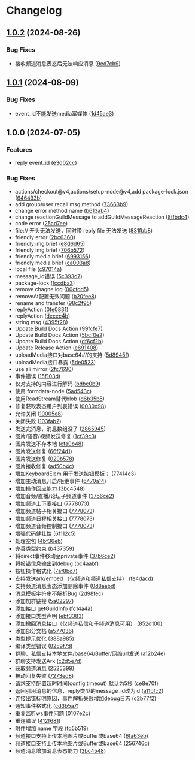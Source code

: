 # Changelog

## [1.0.2](https://github.com/zhinjs/qq-official-bot/compare/v1.0.1...v1.0.2) (2024-08-26)


### Bug Fixes

* 接收频道消息表态后无法响应消息 ([9ed7cb9](https://github.com/zhinjs/qq-official-bot/commit/9ed7cb942c6cafc745807ebce579d080ca298648))

## [1.0.1](https://github.com/zhinjs/qq-official-bot/compare/v1.0.0...v1.0.1) (2024-08-09)


### Bug Fixes

* event_id不能发送media富媒体 ([1d45ae3](https://github.com/zhinjs/qq-official-bot/commit/1d45ae31817b89813c98f7574be446a837cac927))

## 1.0.0 (2024-07-05)


### Features

* reply event_id ([e3d02cc](https://github.com/zhinjs/qq-official-bot/commit/e3d02cc0d4314b51b54e655c2c7f3a1f09629719))


### Bug Fixes

* actions/checkout@v4,actions/setup-node@v4,add package-lock.json ([646493b](https://github.com/zhinjs/qq-official-bot/commit/646493b68ee33a544c93fce4901d8f9ca2fa8733))
* add group/user recall msg method ([73663b9](https://github.com/zhinjs/qq-official-bot/commit/73663b9297571f72efcf3c3d57c7eff03c630c16))
* change error method name ([b613ab4](https://github.com/zhinjs/qq-official-bot/commit/b613ab473e6b6ae8285541cede7d1edc433dd365))
* change reactionGuildMessage to addGuildMessageReaction ([8ffbdc4](https://github.com/zhinjs/qq-official-bot/commit/8ffbdc41ade6fdb309c569df494a82c824f5fa31))
* code error ([25ad7ee](https://github.com/zhinjs/qq-official-bot/commit/25ad7ee330c283da3c3ee3daa4741545defd55d0))
* file:// 开头无法发送，同时带 reply file 无法发送 ([831fbb8](https://github.com/zhinjs/qq-official-bot/commit/831fbb8a796b4939b0dbc3029dd12c756ee86948))
* friendly error ([2bc6360](https://github.com/zhinjs/qq-official-bot/commit/2bc63601110a12e85e4b3f8c0ea4351ca020cfbb))
* friendly img brief ([e8d6d65](https://github.com/zhinjs/qq-official-bot/commit/e8d6d65346f6908d4d5d8c91c7a5f32052be6ba4))
* friendly img brief ([706b572](https://github.com/zhinjs/qq-official-bot/commit/706b5728ed9b390d87c8b686c1b2d0e401abaeed))
* friendly media brief ([6993156](https://github.com/zhinjs/qq-official-bot/commit/6993156e066a9d16335b9730c93939ada985d4d0))
* friendly media brief ([ca003a8](https://github.com/zhinjs/qq-official-bot/commit/ca003a8a0ec23ec963ec5c97a0de85a9b8ec9661))
* local file ([c97014a](https://github.com/zhinjs/qq-official-bot/commit/c97014ac78a017bca6436635bed3dec23a1b5509))
* message_id错误 ([5c393d7](https://github.com/zhinjs/qq-official-bot/commit/5c393d7b3f2c451aaee62efeade17cdfe853f2f0))
* package-lock ([fccdba3](https://github.com/zhinjs/qq-official-bot/commit/fccdba34f8b9e9aa0b3ead5957e715cbaf64ab3e))
* remove chagne log ([00cfdd5](https://github.com/zhinjs/qq-official-bot/commit/00cfdd5b56193053ea41d44c29b652f217eaef57))
* removeAt配置无效问题 ([b20fee8](https://github.com/zhinjs/qq-official-bot/commit/b20fee8b41ad2082bfb3d22802f6d8ead6cd0044))
* rename and transfer ([98c2f95](https://github.com/zhinjs/qq-official-bot/commit/98c2f95e089c1aade271456359ef74b329d4590f))
* replyAction ([0fe0831](https://github.com/zhinjs/qq-official-bot/commit/0fe0831284176eb4a4ac22b12569f9056e885c36))
* replyAction ([decec4b](https://github.com/zhinjs/qq-official-bot/commit/decec4bf4261f96fdf883657a1fd6be7559a0cda))
* string msg ([4395f28](https://github.com/zhinjs/qq-official-bot/commit/4395f28eed5395c4f74790ec80d455a12ebab93f))
* Update Build Docs Action ([99fcfe7](https://github.com/zhinjs/qq-official-bot/commit/99fcfe7dab8c68ae3bf4345c4aa724f414837405))
* Update Build Docs Action ([5bcf0e2](https://github.com/zhinjs/qq-official-bot/commit/5bcf0e2a2671935015ca90b8ad4ba20ad36f8a80))
* Update Build Docs Action ([df6cf2b](https://github.com/zhinjs/qq-official-bot/commit/df6cf2b5bf3e6759b9b065c33ef69eba00e56ed8))
* Update Release Action ([e691408](https://github.com/zhinjs/qq-official-bot/commit/e691408c0aa6df71c430f70e5c9189e7e5eb2c47))
* uploadMedia接口对base64://的支持 ([5d8945f](https://github.com/zhinjs/qq-official-bot/commit/5d8945fb5ed5bd0a84ebc0cec2d2b6fcf55356f3))
* uploadMedia接口暴露 ([5de0523](https://github.com/zhinjs/qq-official-bot/commit/5de0523371cf5bd6bad163bfb72a75b0ebc38505))
* use ali mirror ([2fc7690](https://github.com/zhinjs/qq-official-bot/commit/2fc7690016c53c7a8c91750951670192c9c24063))
* 事件错误 ([15f103d](https://github.com/zhinjs/qq-official-bot/commit/15f103ded1eef539a382df16fb1f9ac984e213f2))
* 仅对支持的内容进行解码 ([bdbe0b9](https://github.com/zhinjs/qq-official-bot/commit/bdbe0b9657d8ec6d8cf0f85bbda5f2194e6d81eb))
* 使用 formdata-node ([5ad543c](https://github.com/zhinjs/qq-official-bot/commit/5ad543c68a8170890e69a03262e4941cf964181f))
* 使用ReadStream替代blob ([d6b35b5](https://github.com/zhinjs/qq-official-bot/commit/d6b35b579bc0440f02750ce46ccd933edcab228e))
* 修复获取表态用户列表错误 ([0030d98](https://github.com/zhinjs/qq-official-bot/commit/0030d98c49435cbe97409f1001cf1b7b9ac37a21))
* 允许关闭 ([10005e8](https://github.com/zhinjs/qq-official-bot/commit/10005e816f081dbf625d709c8ee39f563662e8f8))
* 关闭失败 ([103fab2](https://github.com/zhinjs/qq-official-bot/commit/103fab250a85870dbf915c407754ef48caba3281))
* 发送完消息，消息数组没了 ([2865945](https://github.com/zhinjs/qq-official-bot/commit/2865945ebbd63f8258321327bc3a549a2c40206b))
* 图片/语音/视频发送修复 ([1cf39c3](https://github.com/zhinjs/qq-official-bot/commit/1cf39c3f1588a5e564592fb2645b7938bf7b58e7))
* 图片发送不存本地 ([efa0b48](https://github.com/zhinjs/qq-official-bot/commit/efa0b48fec7c61dd261ba3893a6e366598ae744f))
* 图片发送修复 ([66f24d1](https://github.com/zhinjs/qq-official-bot/commit/66f24d185ceae5a4df34cee150e13d9c96aac5e5))
* 图片发送修复 ([029b578](https://github.com/zhinjs/qq-official-bot/commit/029b578dffc65dd7133031f4b1e5d46ba463cebc))
* 图片接收修复 ([ad50b4c](https://github.com/zhinjs/qq-official-bot/commit/ad50b4ce8e89ad151d83ee3c7ab210511122527f))
* 增加KeyboardElem 用于发送按钮模板； ([77414c3](https://github.com/zhinjs/qq-official-bot/commit/77414c3afc96c38bb004b78d69c69a4f7fba322c))
* 增加主动消息开启/拒绝事件 ([6470a14](https://github.com/zhinjs/qq-official-bot/commit/6470a1457f899e6a7b60ee29030bbab3b4504581))
* 增加操作回应能力 ([3bc4548](https://github.com/zhinjs/qq-official-bot/commit/3bc45485f73f842c3c3cb360b799fd7a1488db65))
* 增加音频/直播/论坛子频道事件 ([37b6ce2](https://github.com/zhinjs/qq-official-bot/commit/37b6ce2770b20152ea4b532d3c507871732f4540))
* 增加频道上下麦接口 ([7778073](https://github.com/zhinjs/qq-official-bot/commit/7778073bee0c7e3f99f54b059308e9f64e9eb026))
* 增加频道帖子相关接口 ([7778073](https://github.com/zhinjs/qq-official-bot/commit/7778073bee0c7e3f99f54b059308e9f64e9eb026))
* 增加频道日程相关接口 ([7778073](https://github.com/zhinjs/qq-official-bot/commit/7778073bee0c7e3f99f54b059308e9f64e9eb026))
* 增加频道音频控制接口 ([7778073](https://github.com/zhinjs/qq-official-bot/commit/7778073bee0c7e3f99f54b059308e9f64e9eb026))
* 增强代码健壮性 ([6f112c5](https://github.com/zhinjs/qq-official-bot/commit/6f112c57b8ef7a64c9b28b496e676e50254c0ca1))
* 处理空包 ([4bf36eb](https://github.com/zhinjs/qq-official-bot/commit/4bf36eb3914e958564c430ecf501897434de68e9))
* 完善类型约束 ([b437359](https://github.com/zhinjs/qq-official-bot/commit/b437359a909c96cac1d0406c06cd9e24d25e4ffe))
* 将direct事件移动至private事件 ([37b6ce2](https://github.com/zhinjs/qq-official-bot/commit/37b6ce2770b20152ea4b532d3c507871732f4540))
* 将报错信息输出到debug ([bc4aabf](https://github.com/zhinjs/qq-official-bot/commit/bc4aabfcfe6e6df0c1c4b3381e7ce9a21d2459bc))
* 按钮操作格式化 ([7af8bd7](https://github.com/zhinjs/qq-official-bot/commit/7af8bd7eafbc758b07977d402cfcb8d47cc908d1))
* 支持发送ark/embed （仅频道和频道私信支持） ([fe4dacd](https://github.com/zhinjs/qq-official-bot/commit/fe4dacdc376f6ba3fa60c34e17f70b012965912a))
* 支持频道消息表态添加删除事件 ([0d8aabd](https://github.com/zhinjs/qq-official-bot/commit/0d8aabdf12c5b161fa7b7f4b3a1fafb6d7b0fbf8))
* 消息模板字符串不解析Bug ([2d98fec](https://github.com/zhinjs/qq-official-bot/commit/2d98fec8006e16f275bad5495c3c4fc4e1e78e7b))
* 添加加群链接 ([5a02297](https://github.com/zhinjs/qq-official-bot/commit/5a02297a282657d1b631ad9cde182cc0c681a8a0))
* 添加接口 getGuildInfo ([fc14a4a](https://github.com/zhinjs/qq-official-bot/commit/fc14a4ad58ee5a52b3f56654e47a085b0e5267ca))
* 添加接口类型声明 ([ebf3383](https://github.com/zhinjs/qq-official-bot/commit/ebf338343ad9df9591372bc857bc6037d398742b))
* 添加撤回消息接口（仅频道私信和子频道消息可用） ([852d100](https://github.com/zhinjs/qq-official-bot/commit/852d100a9554314228721db76eaab1601c3f9eb2))
* 添加部分文档 ([a577036](https://github.com/zhinjs/qq-official-bot/commit/a577036557cf4c601cfef91403a92f11d8122898))
* 类型提示优化 ([388a985](https://github.com/zhinjs/qq-official-bot/commit/388a9851b600c027f585a7732f9c6ae910c850cd))
* 编译类型错误 ([8259f7d](https://github.com/zhinjs/qq-official-bot/commit/8259f7df6da1004557c72b762b78c5ef70d3cf2a))
* 群聊、私信支持本地文件/base64/Buffer/网络url发送 ([a12b24e](https://github.com/zhinjs/qq-official-bot/commit/a12b24ef41521d999e6bfdadb581604bc3e90da3))
* 群聊支持发送Ark ([c2d5e7d](https://github.com/zhinjs/qq-official-bot/commit/c2d5e7df05df73162370d060a0617636e14108b2))
* 获取频道消息 ([2525399](https://github.com/zhinjs/qq-official-bot/commit/252539952c7ce5d9970b1a45ec868b4c79782e21))
* 被动回复失败 ([7273ed8](https://github.com/zhinjs/qq-official-bot/commit/7273ed83cd63b552b23029d86a413728c1f235c3))
* 请求支持配置超时时间(config.timeout) 默认为5秒 ([ce8e70f](https://github.com/zhinjs/qq-official-bot/commit/ce8e70f82e442b6a548f951868ebc3029f137a67))
* 返回引用消息的信息，reply类型的message_id改为id ([a11bfc2](https://github.com/zhinjs/qq-official-bot/commit/a11bfc249c5bcb5d819cd86519e630c9367932a8))
* 连接出错标明原因，事件解析失败增加debug日志 ([c2b77f2](https://github.com/zhinjs/qq-official-bot/commit/c2b77f2256f03d0fc74b10f6c25444a0ae3cf121))
* 通知事件格式化 ([cd3b5a7](https://github.com/zhinjs/qq-official-bot/commit/cd3b5a7f95ed23fecf43d3aa9953a147df455273))
* 重复监听ws事件问题 ([0107e2c](https://github.com/zhinjs/qq-official-bot/commit/0107e2ca140b52c99687b3199ed6d161c607f5b9))
* 重连错误 ([412f681](https://github.com/zhinjs/qq-official-bot/commit/412f681bf56209b54e73d453aa802082b4631fe0))
* 附件增加 name 字段 ([fd5b519](https://github.com/zhinjs/qq-official-bot/commit/fd5b5190a5e9e410d3ec848e87276b3a76d55e07))
* 频道接口支持上传本地图片或Buffer或base64 ([6fa63eb](https://github.com/zhinjs/qq-official-bot/commit/6fa63ebe3a64f78d7f7e59da43cc0cad4e748dc0))
* 频道接口支持上传本地图片或Buffer或base64 ([256746d](https://github.com/zhinjs/qq-official-bot/commit/256746dcb482e234ed7e2482e7a8126f07367efd))
* 频道消息增加消息表态能力 ([3bc4548](https://github.com/zhinjs/qq-official-bot/commit/3bc45485f73f842c3c3cb360b799fd7a1488db65))
